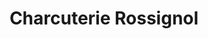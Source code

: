 ---
title: "Charcuterie Rossignol"
url: /charleville-mezieres/charcuterie-rossignol/
shop: boucherie
---